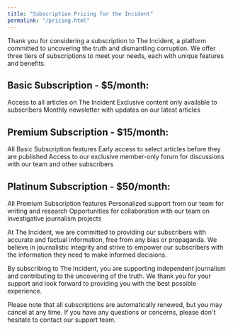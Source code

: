 ```yaml
---
title: "Subscription Pricing for the Incident"
permalink: "/pricing.html"
---
```


Thank you for considering a subscription to The Incident, a platform committed to uncovering the truth and dismantling corruption. We offer three tiers of subscriptions to meet your needs, each with unique features and benefits.

## Basic Subscription - $5/month:

Access to all articles on The Incident
Exclusive content only available to subscribers
Monthly newsletter with updates on our latest articles

<script async
  src="https://js.stripe.com/v3/buy-button.js">
</script>
<stripe-buy-button
  buy-button-id="buy_btn_1MqTxcEQxdPxCfT2tppw9TXM"
  publishable-key="pk_live_51MqSW4EQxdPxCfT2EavNgMNHSGTcLtHfsHmcK9iexTw7etj3ElFnq0gpJqdpOaIDUJxjiFH97LOwo3DoQmbL4oMR00MUWSBFLl">
</stripe-buy-button>

## Premium Subscription - $15/month:

All Basic Subscription features
Early access to select articles before they are published
Access to our exclusive member-only forum for discussions with our team and other subscribers

<stripe-buy-button
  buy-button-id="buy_btn_1Mr1kNEQxdPxCfT2f5kOnxvn"
  publishable-key="pk_live_51MqSW4EQxdPxCfT2EavNgMNHSGTcLtHfsHmcK9iexTw7etj3ElFnq0gpJqdpOaIDUJxjiFH97LOwo3DoQmbL4oMR00MUWSBFLl">
</stripe-buy-button>

## Platinum Subscription - $50/month:

All Premium Subscription features
Personalized support from our team for writing and research
Opportunities for collaboration with our team on investigative journalism projects

<stripe-buy-button
  buy-button-id="buy_btn_1Mr4jEEQxdPxCfT26vVMwE9M"
  publishable-key="pk_live_51MqSW4EQxdPxCfT2EavNgMNHSGTcLtHfsHmcK9iexTw7etj3ElFnq0gpJqdpOaIDUJxjiFH97LOwo3DoQmbL4oMR00MUWSBFLl">
</stripe-buy-button>

At The Incident, we are committed to providing our subscribers with accurate and factual information, free from any bias or propaganda. We believe in journalistic integrity and strive to empower our subscribers with the information they need to make informed decisions.

By subscribing to The Incident, you are supporting independent journalism and contributing to the uncovering of the truth. We thank you for your support and look forward to providing you with the best possible experience.

Please note that all subscriptions are automatically renewed, but you may cancel at any time. If you have any questions or concerns, please don't hesitate to contact our support team.
